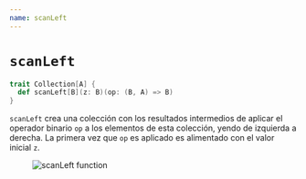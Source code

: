 ```yaml
---
name: scanLeft
---
```


# `scanLeft`

~~~ scala
trait Collection[A] {
  def scanLeft[B](z: B)(op: (B, A) => B)
}
~~~

`scanLeft` crea una colección con los resultados intermedios de aplicar el operador binario `op` a los elementos de esta colección, yendo de izquierda a derecha.
La primera vez que `op` es aplicado es alimentado con el valor inicial `z`.

<figure class="diagram">
  <img src="../images/scanLeft.svg" alt="scanLeft function">
  <!-- <figcaption class="diagram-desc"></figcaption> -->
</figure>

